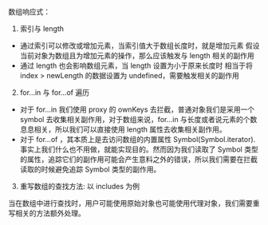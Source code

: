 数组响应式：

1. 索引与 length

- 通过索引可以修改或增加元素，当索引值大于数组长度时，就是增加元素
  假设当前对象为数组且为增加元素的操作，那么应该触发与 length 相关的副作用
- 通过 length 也会影响数组元素，当 length 设置为小于原来长度时
  相当于将 index > newLength 的数据设置为 undefined，需要触发相关的副作用

2. for...in 与 for...of 遍历

- 对于 for...in 我们使用 proxy 的 ownKeys 去拦截，普通对象我们是采用一个 symbol 去收集相关副作用，对于数组来说，for...in 与长度或者说元素的个数息息相关，所以我们可以直接使用 length 属性去收集相关副作用。
- 对于 for...of ，其本质上是去访问数组的内置属性 Symbol(Symbol.iterator). 事实上我们什么也不用做，就能实现目的。然而因为我们读取了 Symbol 类型的属性，追踪它们的副作用可能会产生意料之外的错误，所以我们需要在拦截读取的时候避免追踪 Symbol 类型的副作用。

3. 重写数组的查找方法: 以 includes 为例

当在数组中进行查找时，用户可能使用原始对象也可能使用代理对象，我们需要重写相关的方法额外处理。
